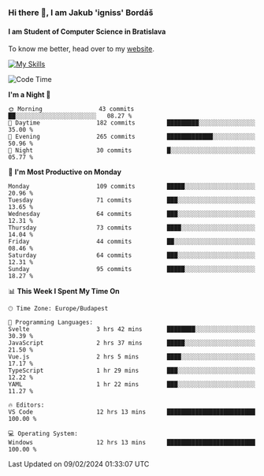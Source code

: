 ### Hi there 👋, I am Jakub 'igniss' Bordáš

#### I am Student of Computer Science in Bratislava
To know me better, head over to my [website](https://bordas.sk).

[![My Skills](https://skillicons.dev/icons?i=js,html,css,figma,svelte,java,kotlin,python,postgresql,typescript,nest,nodejs)](https://bordas.sk)


<!--START_SECTION:waka-->
![Code Time](http://img.shields.io/badge/Code%20Time-1%2C401%20hrs%2036%20mins-blue)

**I'm a Night 🦉** 

```text
🌞 Morning                43 commits          ██░░░░░░░░░░░░░░░░░░░░░░░   08.27 % 
🌆 Daytime                182 commits         █████████░░░░░░░░░░░░░░░░   35.00 % 
🌃 Evening                265 commits         █████████████░░░░░░░░░░░░   50.96 % 
🌙 Night                  30 commits          █░░░░░░░░░░░░░░░░░░░░░░░░   05.77 % 
```
📅 **I'm Most Productive on Monday** 

```text
Monday                   109 commits         █████░░░░░░░░░░░░░░░░░░░░   20.96 % 
Tuesday                  71 commits          ███░░░░░░░░░░░░░░░░░░░░░░   13.65 % 
Wednesday                64 commits          ███░░░░░░░░░░░░░░░░░░░░░░   12.31 % 
Thursday                 73 commits          ████░░░░░░░░░░░░░░░░░░░░░   14.04 % 
Friday                   44 commits          ██░░░░░░░░░░░░░░░░░░░░░░░   08.46 % 
Saturday                 64 commits          ███░░░░░░░░░░░░░░░░░░░░░░   12.31 % 
Sunday                   95 commits          █████░░░░░░░░░░░░░░░░░░░░   18.27 % 
```


📊 **This Week I Spent My Time On** 

```text
🕑︎ Time Zone: Europe/Budapest

💬 Programming Languages: 
Svelte                   3 hrs 42 mins       ████████░░░░░░░░░░░░░░░░░   30.39 % 
JavaScript               2 hrs 37 mins       █████░░░░░░░░░░░░░░░░░░░░   21.50 % 
Vue.js                   2 hrs 5 mins        ████░░░░░░░░░░░░░░░░░░░░░   17.17 % 
TypeScript               1 hr 29 mins        ███░░░░░░░░░░░░░░░░░░░░░░   12.22 % 
YAML                     1 hr 22 mins        ███░░░░░░░░░░░░░░░░░░░░░░   11.27 % 

🔥 Editors: 
VS Code                  12 hrs 13 mins      █████████████████████████   100.00 % 

💻 Operating System: 
Windows                  12 hrs 13 mins      █████████████████████████   100.00 % 
```


 Last Updated on 09/02/2024 01:33:07 UTC
<!--END_SECTION:waka-->
